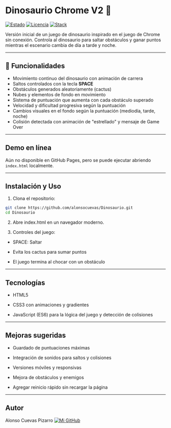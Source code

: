 # Dinosaurio Chrome V2 🦖

[![Estado](https://img.shields.io/badge/estado-%20concluido-orange)](#) [![Licencia](https://img.shields.io/badge/licencia-MIT-blue)](#LICENSE) [![Stack](https://img.shields.io/badge/stack-HTML%2C%20CSS%2C%20JS-orange)](#)

Versión inicial de un juego de dinosaurio inspirado en el juego de Chrome sin conexión. Controla al dinosaurio para saltar obstáculos y ganar puntos mientras el escenario cambia de día a tarde y noche.

---

## 🎯 Funcionalidades

- Movimiento continuo del dinosaurio con animación de carrera  
- Saltos controlados con la tecla **SPACE**  
- Obstáculos generados aleatoriamente (cactus)  
- Nubes y elementos de fondo en movimiento  
- Sistema de puntuación que aumenta con cada obstáculo superado  
- Velocidad y dificultad progresiva según la puntuación  
- Cambios visuales en el fondo según la puntuación (mediodía, tarde, noche)  
- Colisión detectada con animación de "estrellado" y mensaje de Game Over  

---

## Demo en línea

Aún no disponible en GitHub Pages, pero se puede ejecutar abriendo `index.html` localmente.

---

## Instalación y Uso

1. Clona el repositorio:  
```bash
git clone https://github.com/alonsocuevas/Dinosaurio.git
cd Dinosaurio
```
2. Abre index.html en un navegador moderno.

3. Controles del juego:

- SPACE: Saltar

- Evita los cactus para sumar puntos

- El juego termina al chocar con un obstáculo
---
## Tecnologías
- HTML5

- CSS3 con animaciones y gradientes

- JavaScript (ES6) para la lógica del juego y detección de colisiones
---
## Mejoras sugeridas
- Guardado de puntuaciones máximas

- Integración de sonidos para saltos y colisiones

- Versiones móviles y responsivas

- Mejora de obstáculos y enemigos

- Agregar reinicio rápido sin recargar la página
---
## Autor
Alonso Cuevas Pizarro [![Mi GitHub](https://img.shields.io/badge/-GitHub-black?style=for-the-badge&logo=github&logoColor=white)](https://github.com/alonsocuevas)
